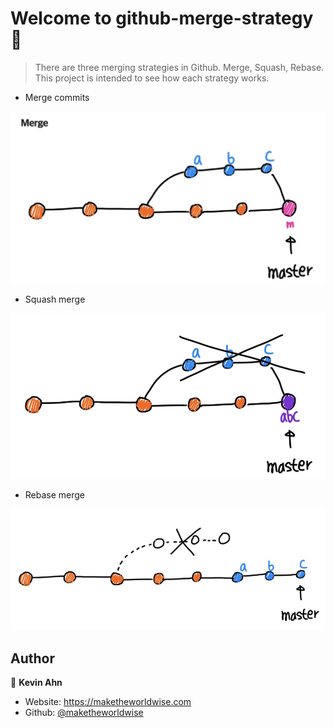 # Welcome to github-merge-strategy 👋

> There are three merging strategies in Github. Merge, Squash, Rebase. This project is intended to see how each strategy works.

- Merge commits

![](/docs/images/merge.png)

- Squash merge

![](/docs/images/squash.png)

- Rebase merge

![](/docs/images/rebase.png)

## Author

👤 **Kevin Ahn**

- Website: https://maketheworldwise.com
- Github: [@maketheworldwise](https://github.com/maketheworldwise)
